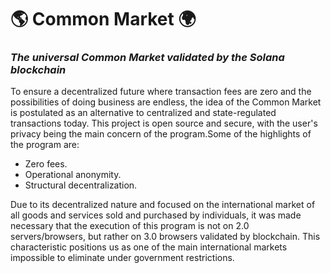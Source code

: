 # 🌎 Common Market 🌍
### _The universal Common Market validated by the Solana blockchain_


To ensure a decentralized future where transaction fees are zero and the possibilities of doing business are endless, the idea of the Common Market is postulated as an alternative to centralized and state-regulated transactions today. This project is open source and secure, with the user's privacy being the main concern of the program.Some of the highlights of the program are:

- Zero fees.
- Operational anonymity.
- Structural decentralization.

Due to its decentralized nature and focused on the international market of all goods and services sold and purchased by individuals, it was made necessary that the execution of this program is not on 2.0 servers/browsers, but rather on 3.0 browsers validated by blockchain. This characteristic positions us as one of the main international markets impossible to eliminate under government restrictions.
